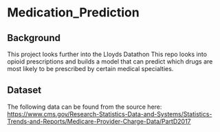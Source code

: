 # Medication_Prediction

## Background
This project looks further into the Lloyds Datathon 
This repo looks into opioid prescriptions and builds a model that can predict which drugs are most likely to be prescribed by certain medical specialties.

## Dataset
The following data can be found from the source here: https://www.cms.gov/Research-Statistics-Data-and-Systems/Statistics-Trends-and-Reports/Medicare-Provider-Charge-Data/PartD2017
